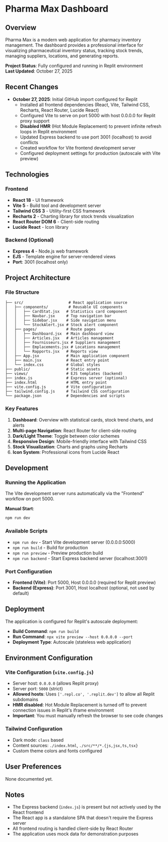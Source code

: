 # Pharma Max Dashboard

## Overview
Pharma Max is a modern web application for pharmacy inventory management. The dashboard provides a professional interface for visualizing pharmaceutical inventory status, tracking stock trends, managing suppliers, locations, and generating reports.

**Project Status**: Fully configured and running in Replit environment  
**Last Updated**: October 27, 2025

## Recent Changes
- **October 27, 2025**: Initial GitHub import configured for Replit
  - Installed all frontend dependencies (React, Vite, Tailwind CSS, Recharts, React Router, Lucide React)
  - Configured Vite to serve on port 5000 with host 0.0.0.0 for Replit proxy support
  - **Disabled HMR** (Hot Module Replacement) to prevent infinite refresh loops in Replit environment
  - Updated Express backend to use port 3001 (localhost) to avoid conflicts
  - Created workflow for Vite frontend development server
  - Configured deployment settings for production (autoscale with Vite preview)

## Technologies

### Frontend
- **React 18** - UI framework
- **Vite 5** - Build tool and development server
- **Tailwind CSS 3** - Utility-first CSS framework
- **Recharts 2** - Charting library for stock trends visualization
- **React Router DOM 6** - Client-side routing
- **Lucide React** - Icon library

### Backend (Optional)
- **Express 4** - Node.js web framework
- **EJS** - Template engine for server-rendered views
- **Port**: 3001 (localhost only)

## Project Architecture

### File Structure
```
├── src/                    # React application source
│   ├── components/         # Reusable UI components
│   │   ├── CardStat.jsx   # Statistics card component
│   │   ├── Navbar.jsx     # Top navigation bar
│   │   ├── Sidebar.jsx    # Side navigation menu
│   │   └── StockAlert.jsx # Stock alert component
│   ├── pages/             # Route pages
│   │   ├── Dashboard.jsx  # Main dashboard view
│   │   ├── Articles.jsx   # Articles management
│   │   ├── Fournisseurs.jsx # Suppliers management
│   │   ├── Emplacements.jsx # Locations management
│   │   └── Rapports.jsx   # Reports view
│   ├── App.jsx            # Main application component
│   ├── main.jsx           # React entry point
│   └── index.css          # Global styles
├── public/                # Static assets
├── views/                 # EJS templates (backend)
├── index.js               # Express server (optional)
├── index.html             # HTML entry point
├── vite.config.js         # Vite configuration
├── tailwind.config.js     # Tailwind CSS configuration
└── package.json           # Dependencies and scripts
```

### Key Features
1. **Dashboard**: Overview with statistical cards, stock trend charts, and alerts
2. **Multi-page Navigation**: React Router for client-side routing
3. **Dark/Light Theme**: Toggle between color schemes
4. **Responsive Design**: Mobile-friendly interface with Tailwind CSS
5. **Stock Visualization**: Charts and graphs using Recharts
6. **Icon System**: Professional icons from Lucide React

## Development

### Running the Application
The Vite development server runs automatically via the "Frontend" workflow on port 5000.

**Manual Start**:
```bash
npm run dev
```

### Available Scripts
- `npm run dev` - Start Vite development server (0.0.0.0:5000)
- `npm run build` - Build for production
- `npm run preview` - Preview production build
- `npm run backend` - Start Express backend server (localhost:3001)

### Port Configuration
- **Frontend (Vite)**: Port 5000, Host 0.0.0.0 (required for Replit preview)
- **Backend (Express)**: Port 3001, Host localhost (optional, not used by default)

## Deployment
The application is configured for Replit's autoscale deployment:
- **Build Command**: `npm run build`
- **Run Command**: `npx vite preview --host 0.0.0.0 --port`
- **Deployment Type**: Autoscale (stateless web application)

## Environment Configuration

### Vite Configuration (`vite.config.js`)
- Server host: `0.0.0.0` (allows Replit proxy)
- Server port: `5000` (strict)
- **Allowed hosts**: Uses `['.repl.co', '.replit.dev']` to allow all Replit subdomains
- **HMR disabled**: Hot Module Replacement is turned off to prevent connection issues in Replit's iframe environment
- **Important**: You must manually refresh the browser to see code changes

### Tailwind Configuration
- Dark mode: `class` based
- Content sources: `./index.html`, `./src/**/*.{js,jsx,ts,tsx}`
- Custom theme colors and fonts configured

## User Preferences
None documented yet.

## Notes
- The Express backend (`index.js`) is present but not actively used by the React frontend
- The React app is a standalone SPA that doesn't require the Express server
- All frontend routing is handled client-side by React Router
- The application uses mock data for demonstration purposes
